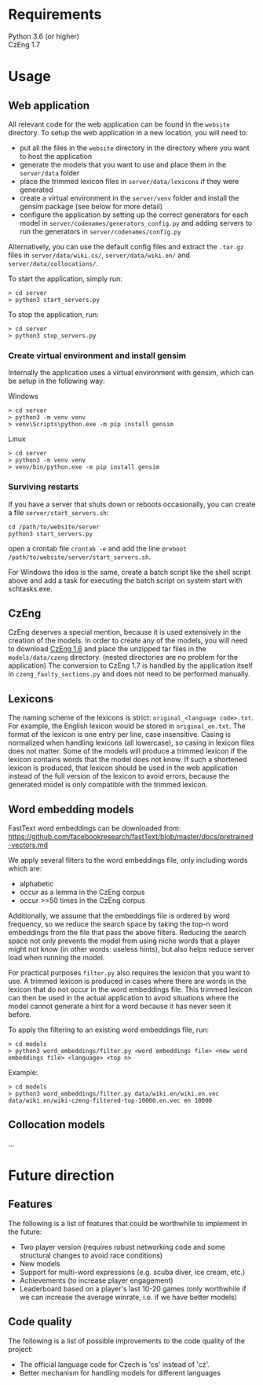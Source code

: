 

# Requirements

Python 3.6 (or higher)  
CzEng 1.7


# Usage

## Web application

All relevant code for the web application can be found in the `website` directory.
To setup the web application in a new location, you will need to:
- put all the files in the `website` directory in the directory where you want to host the application
- generate the models that you want to use and place them in the `server/data` folder
- place the trimmed lexicon files in `server/data/lexicons` if they were generated
- create a virtual environment in the `server/venv` folder and install the gensim package (see below for more detail)
- configure the application by setting up the correct generators for each model in `server/codenames/generators_config.py` and adding servers to run the generators in `server/codenames/config.py`

Alternatively, you can use the default config files and extract the `.tar.gz` files in `server/data/wiki.cs/`, `server/data/wiki.en/` and `server/data/collocations/`.

To start the application, simply run:
```shell
> cd server
> python3 start_servers.py
```

To stop the application, run:
```shell
> cd server
> python3 stop_servers.py
```

### Create virtual environment and install gensim

Internally the application uses a virtual environment with gensim, which can be setup in the following way:

Windows
```shell
> cd server
> python3 -m venv venv
> venv\Scripts\python.exe -m pip install gensim
```

Linux
```shell
> cd server
> python3 -m venv venv
> venv/bin/python.exe -m pip install gensim
```

### Surviving restarts

If you have a server that shuts down or reboots occasionally, you can create a file `server/start_servers.sh`:
```shell
cd /path/to/website/server
python3 start_servers.py
```
open a crontab file `crontab -e` and add the line `@reboot /path/to/website/server/start_servers.sh`.

For Windows the idea is the same, create a batch script like the shell script above and add a task for executing the batch script on system start with schtasks.exe.

## CzEng

CzEng deserves a special mention, because it is used extensively in the creation of the models.
In order to create any of the models, you will need to download [CzEng 1.6](https://ufal.mff.cuni.cz/czeng) and place the unzipped tar files in the `models/data/czeng` directory. (nested directories are no problem for the application)
The conversion to CzEng 1.7 is handled by the application itself in `czeng_faulty_sections.py` and does not need to be performed manually.

## Lexicons

The naming scheme of the lexicons is strict: `original_<language code>.txt`. For example, the English lexicon would be stored in `original_en.txt`.
The format of the lexicon is one entry per line, case insensitive. Casing is normalized when handling lexicons (all lowercase), so casing in lexicon files does not matter.
Some of the models will produce a trimmed lexicon if the lexicon contains words that the model does not know. If such a shortened lexicon is produced, that lexicon should be used in the web application instead of the full version of the lexicon to avoid errors, because the generated model is only compatible with the trimmed lexicon.

## Word embedding models

FastText word embeddings can be downloaded from: https://github.com/facebookresearch/fastText/blob/master/docs/pretrained-vectors.md

We apply several filters to the word embeddings file, only including words which are:
- alphabetic
- occur as a lemma in the CzEng corpus
- occur >=50 times in the CzEng corpus

Additionally, we assume that the embeddings file is ordered by word frequency, so we reduce the search space by taking the top-n word embeddings from the file that pass the above filters. Reducing the search space not only prevents the model from using niche words that a player might not know (in other words: useless hints), but also helps reduce server load when running the model.

For practical purposes `filter.py` also requires the lexicon that you want to use. A trimmed lexicon is produced in cases where there are words in the lexicon that do not occur in the word embeddings file. This trimmed lexicon can then be used in the actual application to avoid situations where the model cannot generate a hint for a word because it has never seen it before.

To apply the filtering to an existing word embeddings file, run:
```shell
> cd models
> python3 word_embeddings/filter.py <word embeddings file> <new word embeddings file> <language> <top n>
```

Example:
```shell
> cd models
> python3 word_embeddings/filter.py data/wiki.en/wiki.en.vec data/wiki.en/wiki-czeng-filtered-top-10000.en.vec en 10000
```

## Collocation models

...


# Future direction

## Features

The following is a list of features that could be worthwhile to implement in the future:

- Two player version (requires robust networking code and some structural changes to avoid race conditions)
- New models
- Support for multi-word expressions (e.g. scuba diver, ice cream, etc.)
- Achievements (to increase player engagement)
- Leaderboard based on a player's last 10-20 games (only worthwhile if we can increase the average winrate, i.e. if we have better models)

## Code quality

The following is a list of possible improvements to the code quality of the project:

- The official language code for Czech is 'cs' instead of 'cz'.
- Better mechanism for handling models for different languages
